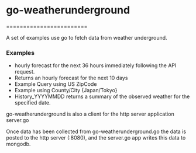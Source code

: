 # go-weatherunderground

========================

A set of examples use go to fetch data from weather underground.


### Examples
- hourly forecast for the next 36 hours immediately following the API request.
- Returns an hourly forecast for the next 10 days
- Example Query using US ZipCode
- Example using County/City {Japan/Tokyo}
- History_YYYYMMDD returns a summary of the observed weather for the specified date.

go-weatherunderground is also a client for the http server application server.go

Once data has been collected from go-weatherunderground.go the data is posted
to the http server (:8080), and the server.go app writes this data to mongodb.
